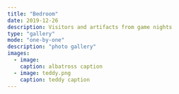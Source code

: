 ```yaml
---
title: "Bedroom"
date: 2019-12-26
description: Visitors and artifacts from game nights
type: "gallery"
mode: "one-by-one"
description: "photo gallery"
images:
  - image: 
    caption: albatross caption
  - image: teddy.png
    caption: teddy caption
---
```

